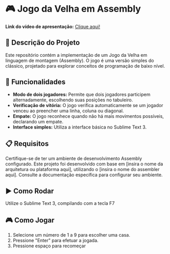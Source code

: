 # 🎮 Jogo da Velha em Assembly

**Link do vídeo de apresentação:** [Clique aqui!](https://drive.google.com/file/d/191DkdThFAEidW88KjQPIW5Vm9Q7he38d/view?usp=drive_link)

## 📜 Descrição do Projeto

Este repositório contém a implementação de um Jogo da Velha em linguagem de montagem (Assembly). O jogo é uma versão simples do clássico, projetado para explorar conceitos de programação de baixo nível.

## 🎯 Funcionalidades

- **Modo de dois jogadores:** Permite que dois jogadores participem alternadamente, escolhendo suas posições no tabuleiro.
- **Verificação de vitória:** O jogo verifica automaticamente se um jogador venceu ao preencher uma linha, coluna ou diagonal.
- **Empate:** O jogo reconhece quando não há mais movimentos possíveis, declarando um empate.
- **Interface simples:** Utiliza a interface básica no Sublime Text 3.

## 📋 Requisitos

Certifique-se de ter um ambiente de desenvolvimento Assembly configurado. Este projeto foi desenvolvido com base em [insira o nome da arquitetura ou plataforma aqui], utilizando o [insira o nome do assembler aqui]. Consulte a documentação específica para configurar seu ambiente.

## ▶️ Como Rodar

Utilize o Sublime Text 3, compilando com a tecla F7

## 🎮 Como Jogar

1. Selecione um número de 1 a 9 para escolher uma casa.
2. Pressione "Enter" para efetuar a jogada.
3. Pressione espaço para recomeçar
